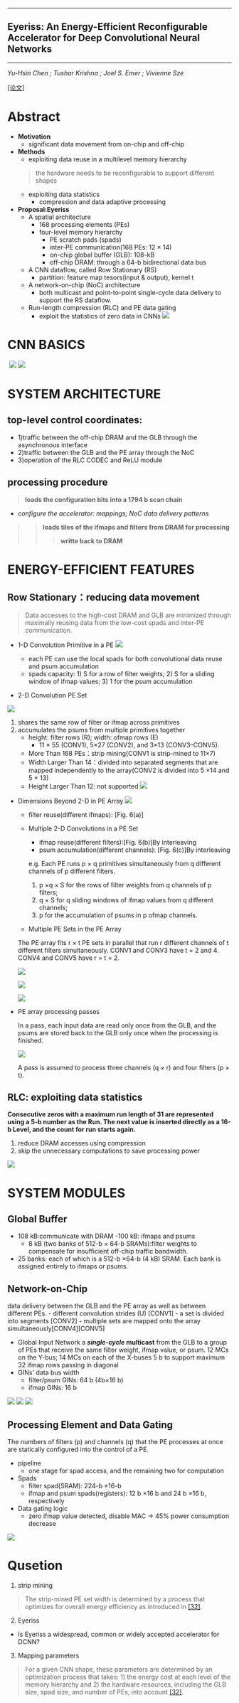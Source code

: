----
## Eyeriss: An Energy-Efficient Reconfigurable Accelerator for Deep Convolutional Neural Networks ##
----
*Yu-Hsin Chen  ; Tushar Krishna ; Joel S. Emer ; Vivienne Sze*

[[论文]](https://ieeexplore.ieee.org/document/7738524/)
# Abstract
- **Motivation**
  - significant data movement from on-chip and off-chip
- **Methods**
  - exploiting data reuse in a multilevel memory hierarchy
  > the hardware needs to be reconfigurable to support different shapes
  - exploiting data statistics 
    - compression and data adaptive processing 
- **Proposal:Eyeriss**
  - A spatial architecture
    - 168 processing elements (PEs)
    - four-level memory hierarchy
      - PE scratch pads (spads)
      - inter-PE communication(168 PEs: 12 × 14)
      - on-chip global buffer (GLB): 108-kB
      - off-chip DRAM: through a 64-b bidirectional data bus
  - A CNN dataflow, called Row Stationary (RS)
    - partition: feature map tesors(input & output), kernel t
  - A network-on-chip (NoC) architecture
    - both multicast and point-to-point single-cycle data delivery to support the RS dataflow.
  - Run-length compression (RLC) and PE data gating
    - exploit the statistics of zero data in CNNs 
![](https://github.com/PGTKi/ReferencePapersCollecting/blob/master/StudyNotes/xs/pictures/Eyeriss2Eyeriss%20system%20architecture.PNG)
# CNN BASICS
![]()
![](https://github.com/PGTKi/ReferencePapersCollecting/blob/master/StudyNotes/xs/pictures/Eyeriss1Equation%20Computation%20of%20a%20CNN%20layer.PNG)
![](https://github.com/PGTKi/ReferencePapersCollecting/blob/master/StudyNotes/xs/pictures/Eyeriss1Computation%20of%20a%20CNN%20layer.PNG)
# SYSTEM ARCHITECTURE
## top-level control coordinates:
  - 1)traffic between the off-chip DRAM and the GLB through the asynchronous interface
  - 2)traffic between the GLB and the PE array through the NoC
  - 3)operation of the RLC CODEC and ReLU module
## processing procedure
> **loads the configuration bits into a 1794 b scan chain**
   - *configure the accelerator: mappings; NoC data delivery patterns*
>> **loads tiles of the ifmaps and filters from DRAM for processing**
>>> **writte back to DRAM**
# ENERGY-EFFICIENT FEATURES
## Row Stationary：reducing data movement
> Data accesses to the high-cost DRAM and GLB are minimized through maximally reusing data from the low-cost spads and inter-PE communication.
- 1-D Convolution Primitive in a PE
![](https://github.com/PGTKi/ReferencePapersCollecting/blob/master/StudyNotes/xs/pictures/Eyeriss1-D%20convolution%20primitive%20in%20a%20PE.PNG)
  - each PE can use the local spads for both convolutional data reuse and psum accumulation
  - spads capacity: 1) S for a row of filter weights; 2) S for a sliding window of ifmap values; 3) 1 for the psum accumulation
  
- 2-D Convolution PE Set

![](https://github.com/PGTKi/ReferencePapersCollecting/blob/master/StudyNotes/xs/pictures/Eyeriss2-D%20convolution.PNG)

1) shares the same row of filter or ifmap across primitives 
2) accumulates the psums from multiple primitives together
    - height: filter rows (R);  width: ofmap rows (E)
      - 11 × 55 (CONV1), 5×27 (CONV2), and 3×13 (CONV3–CONV5).
    - More Than 168 PEs：strip mining(CONV1 is strip-mined to 11×7)
    - Width Larger Than 14：divided into separated segments that are mapped independently to the array(CONV2 is divided into 5 ×14 and 5 × 13)
    - Height Larger Than 12: not supported
![](https://github.com/PGTKi/ReferencePapersCollecting/blob/master/StudyNotes/xs/pictures/Eyeriss%20Mapping%20of%20the%20PE%20sets.PNG)

- Dimensions Beyond 2-D in PE Array
![](https://github.com/PGTKi/ReferencePapersCollecting/blob/master/StudyNotes/xs/pictures/Eyeriss%20dimensions%20beyond%202-D.PNG)
  - filter reuse(different ifmaps): [Fig. 6(a)]
  - Multiple 2-D Convolutions in a PE Set
    - ifmap reuse(different filters):[Fig. 6(b)]By interleaving
    - psum accumulation(different channels): [Fig. 6(c)]By interleaving
    
     e.g. Each PE runs p × q primitives simultaneously from q different channels of p different filters. 
    1) p ×q × S for the rows of filter weights from q channels of p filters; 
    2) q × S for q sliding windows of ifmap values from q different channels;
    3) p for the accumulation of psums in p ofmap channels.
  - Multiple PE Sets in the PE Array
  
  The PE array fits r × t PE sets in parallel that run r different channels of t different filters simultaneously. 
  CONV1 and CONV3 have t = 2 and 4. CONV4 and CONV5 have r = t = 2.
   
  ![](https://github.com/PGTKi/ReferencePapersCollecting/blob/master/StudyNotes/xs/pictures/Eyeriss%20Mapping%20of%20the%20PE%20sets.PNG) 
  
  ![](https://github.com/PGTKi/ReferencePapersCollecting/blob/master/StudyNotes/xs/pictures/Eyeriss%20MAPPING%20PARAMETERS.PNG)

  ![](https://github.com/PGTKi/ReferencePapersCollecting/blob/master/StudyNotes/xs/pictures/Eyeriss%20PARAMETERS%20OF%20AlexNet.PNG)
  
- PE array processing passes
  
    In a pass, each input data are read only once from the GLB, and the psums are stored back to the GLB only once when the processing is finished.
  
  ![](https://github.com/PGTKi/ReferencePapersCollecting/blob/master/StudyNotes/xs/pictures/Eyeriss%20Scheduling%20of%20processing%20passes.PNG)
  
  A pass is assumed to process three channels (q × r) and four filters (p × t).
## RLC: exploiting data statistics
**Consecutive zeros with a maximum run length of 31 are represented using a 5-b number as the Run. The next value is inserted directly as a 16-b Level, and the count for run starts again.**
1) reduce DRAM accesses using compression
2) skip the unnecessary computations to save processing power

  ![](https://github.com/PGTKi/ReferencePapersCollecting/blob/master/StudyNotes/xs/pictures/Eyeriss%20Encoding%20of%20the%20RLC.PNG)
  
# SYSTEM MODULES
## Global Buffer
- 108 kB:communicate with DRAM
  -100 kB: ifmaps and psums 
  - 8 kB (two banks of 512-b × 64-b SRAMs):filter weights to compensate for insufficient off-chip traffic bandwidth.
- 25 banks: each of which is a 512-b ×64-b (4 kB) SRAM. Each bank is assigned entirely to ifmaps or psums.
## Network-on-Chip
data delivery between the GLB and the PE array as well as between different PEs.
    - different convolution strides (U) [CONV1]
    - a set is divided into segments [CONV2]
    - multiple sets are mapped onto the array simultaneously[CONV4][CONV5]
- Global Input Network
a ***single-cycle* multicast** from the GLB to a group of PEs that receive the same filter weight, ifmap value, or psum.
12 MCs on the Y-bus; 14 MCs on each of the X-buses
5 b to support maximum 32 ifmap rows passing in diagonal
- GINs' data bus width
  - filter/psum GINs: 64 b (4b×16 b)
  - ifmap GINs: 16 b

![](https://github.com/PGTKi/ReferencePapersCollecting/blob/master/StudyNotes/xs/pictures/Eyeriss%20Architecture%20of%20the%20GIN.PNG)
![](https://github.com/PGTKi/ReferencePapersCollecting/blob/master/StudyNotes/xs/pictures/Eyeriss%20ifmap.PNG)
![](https://github.com/PGTKi/ReferencePapersCollecting/blob/master/StudyNotes/xs/pictures/Eyeriss%20Mapping%20of%20the%20PE%20sets.PNG)

## Processing Element and Data Gating

The numbers of filters (p) and channels (q) that the PE processes at once are statically configured into the control of a PE.

- pipeline
  - one stage for spad access, and the remaining two for computation
- Spads
  - filter spad(SRAM): 224-b ×16-b 
  - ifmap and psum spads(registers): 12 b ×16 b and 24 b ×16 b, respectively
- Data gating logic
  - zero ifmap value detected, disable MAC -> 45% power consumption decrease
  
![](https://github.com/PGTKi/ReferencePapersCollecting/blob/master/StudyNotes/xs/pictures/Eyeriss%20PE%20architecture.PNG)
# Qusetion 
1. strip mining
> The strip-mined PE set width is determined by a process that optimizes for overall energy efficiency as introduced in [[32]](https://ieeexplore.ieee.org/document/7551407).
2. Eyeriss
  - Is Eyeriss a widespread, common or widely accepted accelerator for DCNN?
3. Mapping parameters
> For a given CNN shape, these parameters are determined by an optimization process that takes: 1) the energy cost at each level of the memory hierarchy and 2) the hardware resources, including the GLB size, spad size, and number of PEs, into account [[32]](https://ieeexplore.ieee.org/document/7551407).
